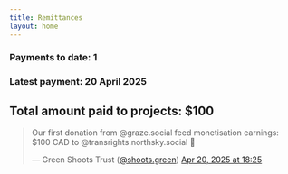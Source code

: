 ```yaml
---
title: Remittances
layout: home
---
```


### Payments to date: 1

### Latest payment: 20 April 2025

## Total amount paid to projects: $100

<blockquote class="bluesky-embed" data-bluesky-uri="at://did:plc:p54ltweu4dezdsew763l2al2/app.bsky.feed.post/3lnb676eyrk2v" data-bluesky-cid="bafyreihfpn7ry5x4p34dluds2kksgjwdn54ya2c6oxr3gxlip545wimtja" data-bluesky-embed-color-mode="system"><p lang="en">Our first donation from @graze.social feed monetisation earnings: $100 CAD to @transrights.northsky.social 💚</p>&mdash; Green Shoots Trust (<a href="https://bsky.app/profile/did:plc:p54ltweu4dezdsew763l2al2?ref_src=embed">@shoots.green</a>) <a href="https://bsky.app/profile/did:plc:p54ltweu4dezdsew763l2al2/post/3lnb676eyrk2v?ref_src=embed">Apr 20, 2025 at 18:25</a></blockquote><script async src="https://embed.bsky.app/static/embed.js" charset="utf-8"></script>
